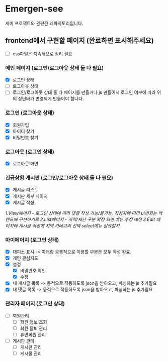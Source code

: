 # Emergen-see

세미 프로젝트와 관련한 레파지토리입니다.

## frontend에서 구현할 페이지 (완료하면 표시해주세요)
- [ ]  css파일은 지속적으로 정리 필요

### 메인 페이지 (로그인/로그아웃 상태 둘 다 필요)
- [X] 로그인 상태
- [ ] 로그아웃 상태
- [ ] 로그인/로그아웃 상태 둘 다 페이지를 만들거나 js 만들어서 로그인 여부에 따라 위의 상단바가 변경되게 만들어야 합니다.

### 로그인 (로그아웃 상태)
  - [x] 회원가입
  - [x] 아이디 찾기
  - [x] 비밀번호 찾기

### 로그아웃 (로그인 상태)
  - [x] 로그아웃 화면

### 긴급상황 게시판 (로그인/로그아웃 상태 둘 다 필요)
  - [x] 게시글 리스트 
  - [x] 게시판 세부 페이지
  - [x] 게시글 작성
        
*1.View페이지 - 로그인 상태에 따라 댓글 작성 가능/불가능, 작성자에 따라 ui변화는 백엔드때 구현하기로*
*2.List페이지 - 지역/재난 구분 확정 되면 메뉴 수정 예정*
*3.Edit 페이지에 게시글 작성에 지역 카테고리 선택 select메뉴 필요할지*

### 마이페이지 (로그인 상태)
  - [x] 대피소 표시 -> 아래랑 공통적으로 이용할 부분은 모두 작성 완료.
  - [x] 개인 관심지도 
  - [x] 설정
    - [x] 비밀번호 확인
    - [x] 수정
  - [x] 내 게시글 목록 -> 동적으로 작동하도록 json을 받아오고, 파싱하는 js 추가필요
  - [x] 내 댓글 목록 -> 동적으로 작동하도록 json을 받아오고, 파싱하는 js 추가필요

### 관리자 페이지 (로그인 상태)
  - [ ] 회원관리
    - [ ] 회원 정보 조회
    - [ ] 회원 탈퇴 관리
    - [ ] 휴면회원 관리
  - [ ] 게시판 관리
    - [ ] 게시판 관리
    - [ ] 게시물 관리
